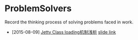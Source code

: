 # ProblemSolvers
Record the thinking process of solving problems faced in work.  
  
* [2015-08-09] [Jetty Class loading机制浅析](https://github.com/conndots/ProblemsSolver/tree/master/Jetty%20Class%20loading%20Mechanisms) [slide link](http://slides.com/xiangqianlee/jetty-classloader/fullscreen)  
